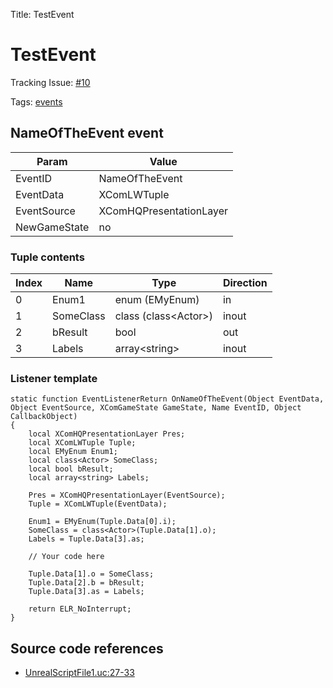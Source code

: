 Title: TestEvent

# TestEvent

Tracking Issue: [#10](https://github.com/X2CommunityCore/X2WOTCCommunityHighlander/issues/10)

Tags: [events](../events.md)

## NameOfTheEvent event

| Param | Value |
| - | - |
| EventID | NameOfTheEvent |
| EventData | XComLWTuple |
| EventSource | XComHQPresentationLayer |
| NewGameState | no |

### Tuple contents

| Index | Name | Type | Direction|
| - | - | - | - |
| 0 | Enum1 | enum (EMyEnum) | in |
| 1 | SomeClass | class (class&lt;Actor&gt;) | inout |
| 2 | bResult | bool | out |
| 3 | Labels | array&lt;string&gt; | inout |


### Listener template

```unrealscript
static function EventListenerReturn OnNameOfTheEvent(Object EventData, Object EventSource, XComGameState GameState, Name EventID, Object CallbackObject)
{
	local XComHQPresentationLayer Pres;
	local XComLWTuple Tuple;
	local EMyEnum Enum1;
	local class<Actor> SomeClass;
	local bool bResult;
	local array<string> Labels;

	Pres = XComHQPresentationLayer(EventSource);
	Tuple = XComLWTuple(EventData);

	Enum1 = EMyEnum(Tuple.Data[0].i);
	SomeClass = class<Actor>(Tuple.Data[1].o);
	Labels = Tuple.Data[3].as;

	// Your code here

	Tuple.Data[1].o = SomeClass;
	Tuple.Data[2].b = bResult;
	Tuple.Data[3].as = Labels;

	return ELR_NoInterrupt;
}
```

## Source code references

* [UnrealScriptFile1.uc:27-33](https://github.com/X2CommunityCore/X2WOTCCommunityHighlander/blob/master/test_src/UnrealScriptFile1.uc#L27-L33)
